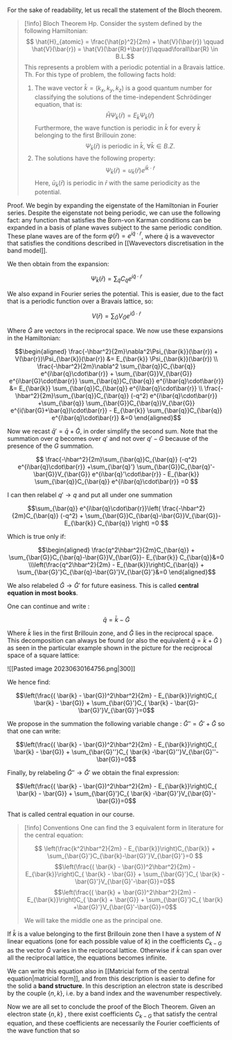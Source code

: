 For the sake of readability, let us recall the statement of the Bloch theorem.

>[!info] Bloch Theorem
Hp. Consider the system defined by the following Hamiltonian:
$$ \hat{H}_{atomic} = \frac{\hat{p}^2}{2m} + \hat{V}(\bar{r}) \qquad \hat{V}(\bar{r}) = \hat{V}(\bar{R}+\bar{r})\qquad\forall\bar{R} \in B.L.$$
This represents a problem with a periodic potential in a Bravais lattice.
Th. For this type of problem, the following facts hold:
>1) The wave vector $\bar{k}=(k_x, k_y, k_z)$ is a good quantum number for classifying the solutions of the time-independent Schrödinger equation, that is:
$$ \hat{H}\Psi_{\bar{k}}(\bar{r}) = E_{\bar{k}}\Psi_{\bar{k}}(\bar{r}) $$
Furthermore, the wave function is periodic in $\bar{k}$ for every $\bar{k}$ belonging to the first Brillouin zone:
$$ \Psi_{\bar{k}}(\bar{r})\ \text{is periodic in } \bar{k},\ \forall\bar{k} \in B.Z. $$
>2) The solutions have the following property:
$$  \Psi_{\bar{k}}(\bar{r})=u_{\bar{k}}(\bar{r})e^{i\bar{k}\cdot\bar{r}}  $$
Here, $\bar{u}_{\bar{k}}(\bar{r})$ is periodic in $\bar{r}$ with the same periodicity as the potential.

Proof.  We begin by expanding the eigenstate of the Hamiltonian in Fourier series.
Despite the eigenstate not being periodic, we can use the following fact: any function that satisfies the Born-von Karman conditions can be expanded in a basis of plane waves subject to the same periodic condition.
These plane waves are of the form $\varphi(\bar{r}) = e^{i\bar{q}\cdot\bar{r}}$, where $\bar{q}$ is a wavevector that satisfies the conditions described in [[Wavevectors discretisation in the band model]].

We then obtain from the expansion:

$$ \Psi_{\bar{k}}(\bar{r}) = \sum_{\bar{q}}C_{\bar{q}} e^{i\bar{q}\cdot\bar{r}} $$

We also expand in Fourier series the potential. This is easier, due to the fact that is a periodic function over a Bravais lattice, so:

$$V(\bar{r}) = \sum_{\bar{G}}V_{\bar{G}} e^{i\bar{G}\cdot\bar{r}} $$

Where $\bar{G}$ are vectors in the reciprocal space.
We now use these expansions in the Hamiltonian:

$$\begin{aligned} \frac{-\hbar^2}{2m}\nabla^2\Psi_{\bar{k}}(\bar{r}) + V(\bar{r})\Psi_{\bar{k}}(\bar{r})  &= E_{\bar{k}} \Psi_{\bar{k}}(\bar{r})
\\ \frac{-\hbar^2}{2m}\nabla^2 \sum_{\bar{q}}C_{\bar{q}} e^{i\bar{q}\cdot\bar{r}} + \sum_{\bar{G}}V_{\bar{G}} e^{i\bar{G}\cdot\bar{r}} \sum_{\bar{q}}C_{\bar{q}} e^{i\bar{q}\cdot\bar{r}}  &= E_{\bar{k}}  \sum_{\bar{q}}C_{\bar{q}} e^{i\bar{q}\cdot\bar{r}} 
\\ \frac{-\hbar^2}{2m}\sum_{\bar{q}}C_{\bar{q}} (-q^2) e^{i\bar{q}\cdot\bar{r}} +\sum_{\bar{q}} \sum_{\bar{G}}C_{\bar{q}}V_{\bar{G}} e^{i(\bar{G}+\bar{q})\cdot\bar{r}}    - E_{\bar{k}}  \sum_{\bar{q}}C_{\bar{q}} e^{i\bar{q}\cdot\bar{r}} &=0 \end{aligned}$$

Now we recast $\bar{q}' = \bar{q} + \bar{G}$, in order simplify the second sum. Note that the summation over $q$ becomes over $q'$ and not over $q'-G$ because of the presence of the $G$ summation.

$$ \frac{-\hbar^2}{2m}\sum_{\bar{q}}C_{\bar{q}} (-q^2) e^{i\bar{q}\cdot\bar{r}} +\sum_{\bar{q}'} \sum_{\bar{G}}C_{\bar{q}'-\bar{G}}V_{\bar{G}} e^{i\bar{q}'\cdot\bar{r}}    - E_{\bar{k}}  \sum_{\bar{q}}C_{\bar{q}} e^{i\bar{q}\cdot\bar{r}} =0 $$

I can then relabel $q' \to q$ and put all under one summation

$$\sum_{\bar{q}} e^{i\bar{q}\cdot\bar{r}}\left( \frac{-\hbar^2}{2m}C_{\bar{q}} (-q^2) + \sum_{\bar{G}}C_{\bar{q}-\bar{G}}V_{\bar{G}}- E_{\bar{k}} C_{\bar{q}} \right) =0 $$

Which is true only if:

$$\begin{aligned} \frac{q^2\hbar^2}{2m}C_{\bar{q}}  + \sum_{\bar{G}}C_{\bar{q}-\bar{G}}V_{\bar{G}}- E_{\bar{k}} C_{\bar{q}}&=0
\\\left(\frac{q^2\hbar^2}{2m} - E_{\bar{k}}\right)C_{\bar{q}} + \sum_{\bar{G}'}C_{\bar{q}-\bar{G}'}V_{\bar{G}'}&=0 \end{aligned}$$

We also relabeled $\bar{G} \to \bar{G}'$ for future easiness.
This is called **central equation in most books**.

One can continue and write :

$$\bar{q} = \bar{k} - \bar{G}$$

Where $\bar{k}$ lies in the first Brillouin zone, and $\bar{G}$ lies in the reciprocal space. This decomposition can always be found (or also the equivalent $\bar{q} = \bar{k} + \bar{G}$ ) as seen in the particular example shown in the picture for the reciprocal space of a square lattice:

![[Pasted image 20230630164756.png|300]]

We hence find:

$$\left(\frac{( \bar{k} - \bar{G})^2\hbar^2}{2m} - E_{\bar{k}}\right)C_{ \bar{k} - \bar{G}} + \sum_{\bar{G}'}C_{ \bar{k} - \bar{G}-\bar{G}'}V_{\bar{G}'}=0$$

We propose in the summation the following variable change : $\bar{G}'' = \bar{G}'+\bar{G}$ so that one can write:

$$\left(\frac{( \bar{k} - \bar{G})^2\hbar^2}{2m} - E_{\bar{k}}\right)C_{ \bar{k} - \bar{G}} + \sum_{\bar{G}''}C_{ \bar{k} -\bar{G}''}V_{\bar{G}''-\bar{G}}=0$$

Finally, by relabeling $\bar{G}'' \to  \bar{G}'$ we obtain the final expression:

$$\left(\frac{( \bar{k} - \bar{G})^2\hbar^2}{2m} - E_{\bar{k}}\right)C_{ \bar{k} - \bar{G}} + \sum_{\bar{G}'}C_{ \bar{k} -\bar{G}'}V_{\bar{G}'-\bar{G}}=0$$

That is called central equation in our course.

>[!info] Conventions
>One can find the 3 equivalent form in literature for the central equation:
>
>$$ \left(\frac{k^2\hbar^2}{2m} - E_{\bar{k}}\right)C_{\bar{k}} + \sum_{\bar{G}'}C_{\bar{k}-\bar{G}'}V_{\bar{G}'}=0 $$
>$$\left(\frac{( \bar{k} - \bar{G})^2\hbar^2}{2m} - E_{\bar{k}}\right)C_{ \bar{k} - \bar{G}} + \sum_{\bar{G}'}C_{ \bar{k} -\bar{G}'}V_{\bar{G}'-\bar{G}}=0$$
>$$\left(\frac{( \bar{k} + \bar{G})^2\hbar^2}{2m} - E_{\bar{k}}\right)C_{ \bar{k} + \bar{G}} + \sum_{\bar{G}'}C_{ \bar{k} +\bar{G}'}V_{\bar{G}'-\bar{G}}=0$$
>
>We will take the middle one as the principal one.
>


If $\bar{k}$  is a value belonging to the first Brillouin zone then I have a system of $N$ linear equations (one for each possible value of $k$) in the coefficients $C_{k-G}$ as the vector $\bar{G}$ varies in the reciprocal lattice.
Otherwise if $\bar{k}$ can span over all the reciprocal lattice, the equations becomes infinite.

We can write this equation also in [[Matricial form of the central equation|matricial form]], and from this description is easier to define for the solid a **band structure**. 
In this description an electron state is described by the couple $\{n, k\}$, i.e. by a band index and the wavenumber respectively. 

Now we are all set to conclude the proof of the Bloch Theorem.
Given an electron state $\{n, k\}$ , there exist coefficients $C_{k-G}$ that satisfy the central equation, and these coefficients are necessarily the Fourier coefficients of the wave function that so